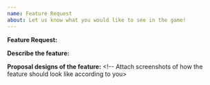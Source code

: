 ```yaml
---
name: Feature Request
about: Let us know what you would like to see in the game!
---
```


<!---After you fill in all information, delete all comments in the issue-->

**Feature Request:** <!---Name the feature you would like to see in the game-->

**Describe the feature:** <!---Describe the feature you would like to see in the game-->

**Proposal designs of the feature:** <!-- Attach screenshots of how the feature should look like according to you>
